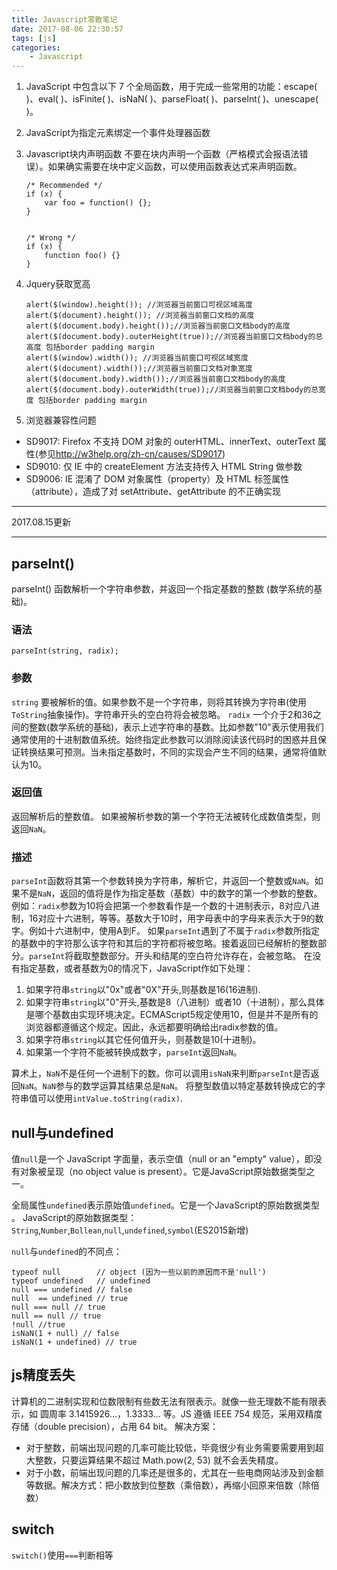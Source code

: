 ```yaml
---
title: Javascript零散笔记
date: 2017-08-06 22:30:57
tags: [js]
categories: 
	- Javascript
---
```



1. JavaScript 中包含以下 7 个全局函数，用于完成一些常用的功能：escape( )、eval( )、isFinite( )、isNaN( )、parseFloat( )、parseInt( )、unescape( )。

2. JavaScript为指定元素绑定一个事件处理器函数

3. Javascript块内声明函数
	不要在块内声明一个函数（严格模式会报语法错误）。如果确实需要在块中定义函数，可以使用函数表达式来声明函数。

	```
	/* Recommended */
	if (x) {
		var foo = function() {};
	}


	/* Wrong */
	if (x) {
		function foo() {}
	}
	```
4. Jquery获取宽高
	```
	alert($(window).height()); //浏览器当前窗口可视区域高度 
	alert($(document).height()); //浏览器当前窗口文档的高度 
	alert($(document.body).height());//浏览器当前窗口文档body的高度 
	alert($(document.body).outerHeight(true));//浏览器当前窗口文档body的总高度 包括border padding margin 
	alert($(window).width()); //浏览器当前窗口可视区域宽度 
	alert($(document).width());//浏览器当前窗口文档对象宽度 
	alert($(document.body).width());//浏览器当前窗口文档body的高度 
	alert($(document.body).outerWidth(true));//浏览器当前窗口文档body的总宽度 包括border padding margin 
	```
5. 浏览器兼容性问题
- SD9017: Firefox 不支持 DOM 对象的 outerHTML、innerText、outerText 属性(参见<http://w3help.org/zh-cn/causes/SD9017>)
- SD9010: 仅 IE 中的 createElement 方法支持传入 HTML String 做参数
- SD9006: IE 混淆了 DOM 对象属性（property）及 HTML 标签属性（attribute），造成了对 setAttribute、getAttribute 的不正确实现

_____________
2017.08.15更新
_____________

## parseInt()
parseInt() 函数解析一个字符串参数，并返回一个指定基数的整数 (数学系统的基础)。

### 语法
```
parseInt(string, radix);
```
### 参数
`string`
要被解析的值。如果参数不是一个字符串，则将其转换为字符串(使用`ToString`抽象操作)。字符串开头的空白符将会被忽略。
`radix`
一个介于2和36之间的整数(数学系统的基础)，表示上述字符串的基数。比如参数"10"表示使用我们通常使用的十进制数值系统。始终指定此参数可以消除阅读该代码时的困惑并且保证转换结果可预测。当未指定基数时，不同的实现会产生不同的结果，通常将值默认为10。

### 返回值
返回解析后的整数值。 如果被解析参数的第一个字符无法被转化成数值类型，则返回`NaN`。

### 描述
`parseInt`函数将其第一个参数转换为字符串，解析它，并返回一个整数或`NaN`。如果不是`NaN`，返回的值将是作为指定基数（基数）中的数字的第一个参数的整数。
例如：`radix`参数为10将会把第一个参数看作是一个数的十进制表示，8对应八进制，16对应十六进制，等等。基数大于10时，用字母表中的字母来表示大于9的数字。例如十六进制中，使用A到F。
如果`parseInt`遇到了不属于`radix`参数所指定的基数中的字符那么该字符和其后的字符都将被忽略。接着返回已经解析的整数部分。`parseInt`将截取整数部分。开头和结尾的空白符允许存在，会被忽略。
在没有指定基数，或者基数为0的情况下，JavaScript作如下处理：
1. 如果字符串`string`以"0x"或者"0X"开头,则基数是16(16进制).
2. 如果字符串`string`以"0"开头,基数是8（八进制）或者10（十进制），那么具体是哪个基数由实现环境决定。ECMAScript5规定使用10，但是并不是所有的浏览器都遵循这个规定。因此，永远都要明确给出radix参数的值。
3. 如果字符串`string`以其它任何值开头，则基数是10(十进制)。
4. 如果第一个字符不能被转换成数字，`parseInt`返回`NaN`。

算术上，`NaN`不是任何一个进制下的数。你可以调用`isNaN`来判断`parseInt`是否返回`NaN`。`NaN`参与的数学运算其结果总是`NaN`。
将整型数值以特定基数转换成它的字符串值可以使用`intValue.toString(radix)`.

## null与undefined
值`null`是一个 JavaScript 字面量，表示空值（null or an "empty" value），即没有对象被呈现（no object value is present）。它是JavaScript原始数据类型之一。

全局属性`undefined`表示原始值`undefined`。它是一个JavaScript的原始数据类型 。
JavaScript的原始数据类型：`String`,`Number`,`Bollean`,`null`,`undefined`,`symbol`(ES2015新增)

`null`与`undefined`的不同点：
```
typeof null        // object (因为一些以前的原因而不是'null')
typeof undefined   // undefined
null === undefined // false
null  == undefined // true
null === null // true
null == null // true
!null //true
isNaN(1 + null) // false
isNaN(1 + undefined) // true
```

## js精度丢失
计算机的二进制实现和位数限制有些数无法有限表示。就像一些无理数不能有限表示，如 圆周率 3.1415926...，1.3333... 等。JS 遵循 IEEE 754 规范，采用双精度存储（double precision），占用 64 bit。
解决方案：
- 对于整数，前端出现问题的几率可能比较低，毕竟很少有业务需要需要用到超大整数，只要运算结果不超过 Math.pow(2, 53) 就不会丢失精度。
- 对于小数，前端出现问题的几率还是很多的，尤其在一些电商网站涉及到金额等数据。解决方式：把小数放到位整数（乘倍数），再缩小回原来倍数（除倍数）

## switch
`switch()`使用`===`判断相等